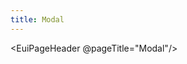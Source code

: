 ```yaml
---
title: Modal
---
```


<EuiPageHeader @pageTitle="Modal"/>

<!-- <EuiText>
  A modal works best for focusing users' attention on a <strong>short</strong> amount of content and getting them to make a decision. Use it to temporarily interrupt a user’s current task and block interactions to the content below it.

  If your modal content is more complex, or requires considerable time to complete, consider using an EuiFlyout instead.
</EuiText> -->